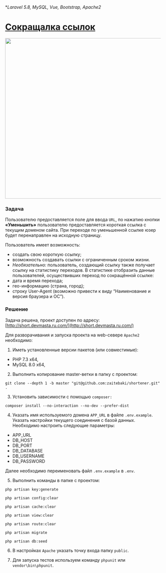 **Laravel 5.8,
MySQL,
Vue,
Bootstrap,
Apache2*

[Сокращалка ссылок](http://short.devmasta.ru.com/)
=============================

<p align="center"><img src="https://c.radikal.ru/c17/2004/ee/3ff0c6598a5d.png" width="520"></p>

### Задача

Пользователю предоставляется поле для ввода `URL`, по нажатию кнопки **«Уменьшить»** пользователю предоставляется короткая ссылка с текущим доменом сайта. При переходе по уменьшенной ссылке юзер будет перенаправлен на исходную страницу.

Пользователь имеет возможность:
- создать свою короткую ссылку;
- возможность создавать ссылки с ограниченным сроком жизни.
- *Необязательно:* пользователь, создающий ссылку также получает ссылку на
статистику переходов. В статистике отобразить данные пользователей, осуществивших переход по сокращённой ссылке:
- дата и время перехода;
- гео-информацию (страна, город);
- строку User-Agent (возможно привести к виду “Наименование и версия
браузера и ОС”).

### Решение

Задача решена, проект доступен по адресу: [http://short.devmasta.ru.com/](http://short.devmasta.ru.com/)

Для разворачивания и запуска проекта на web-севере `Apache2` необходимо:

1. Иметь установленные версии пакетов (или совместимые):

- PHP 7.3 x64,
- MySQL 8.0 x64,

2. Выполнить копирование master-ветки в папку с проектом:

`
git clone --depth 1 -b master "git@github.com:zaitebaki/shortener.git" .
`

3. Установить зависимости с помощью `composer:`

`
composer install --no-interaction --no-dev --prefer-dist
`

4. Указать имя используемого домена `APP_URL` в файле  `.env.example`. Указать настройки текущего соединения с базой данных. Необходимо настроить следующие параметры:

- APP_URL
- DB_HOST
- DB_PORT
- DB_DATABASE
- DB_USERNAME
- DB_PASSWORD

Далее необходимо переименовать файл `.env.example` в `.env`.

5. Выполнить команды в папке с проектом:

`
php artisan key:generate
`

`
php artisan config:clear
`

`
php artisan cache:clear
`

`
php artisan view:clear
`

`
php artisan route:clear
`

`
php artisan migrate
`

`
php artisan db:seed
`

6. В настройках `Apache` указать точку входа папку `public`.

7. Для запуска тестов используем команду `phpunit` или `vendor\bin\phpunit`.

